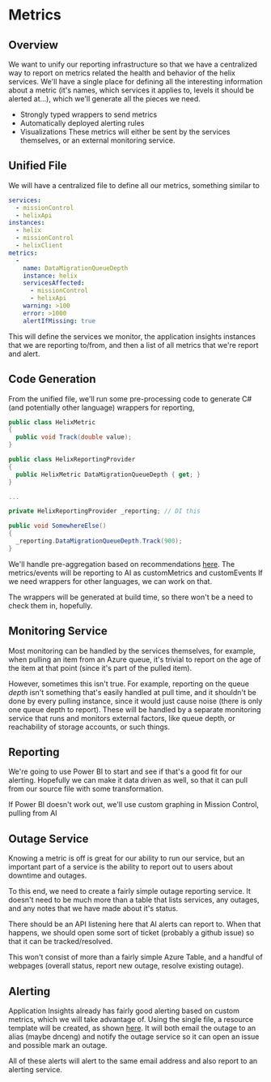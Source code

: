 # Metrics

## Overview
We want to unify our reporting infrastructure so that we have a centralized way to report on metrics related the health and behavior of the helix services.
We'll have a single place for defining all the interesting information about a metric (it's names, which services it applies to, levels it should be alerted at...),
which we'll generate all the pieces we need.
  * Strongly typed wrappers to send metrics
  * Automatically deployed alerting rules
  * Visualizations
These metrics will either be sent by the services themselves, or an external monitoring service.

## Unified File
We will have a centralized file to define all our metrics, something similar to 
``` YAML
services:
  - missionControl
  - helixApi
instances:
  - helix
  - missionControl
  - helixClient
metrics:
  -
    name: DataMigrationQueueDepth
    instance: helix
    servicesAffected:
      - missionControl
      - helixApi
    warning: >100
    error: >1000
    alertIfMissing: true

```
This will define the services we monitor, the application insights instances that we are reporting to/from, and then a list of all metrics that
we're report and alert.

## Code Generation
From the unified file, we'll run some pre-processing code to generate C# (and potentially other language) wrappers for reporting,
``` C#
public class HelixMetric
{
  public void Track(double value);
}

public class HelixReportingProvider
{
  public HelixMetric DataMigrationQueueDepth { get; }
}

...

private HelixReportingProvider _reporting; // DI this

public void SomewhereElse()
{
  _reporting.DataMigrationQueueDepth.Track(900);
}
```

We'll handle pre-aggregation based on recommendations
[here](https://docs.microsoft.com/en-us/azure/application-insights/app-insights-api-custom-events-metrics#trackmetric).
The metrics/events will be reporting to AI as customMetrics and customEvents
If we need wrappers for other languages, we can work on that.

The wrappers will be generated at build time, so there won't be a need to check them in, hopefully.

## Monitoring Service
Most monitoring can be handled by the services themselves, for example, when pulling an item from an Azure queue, it's trivial
to report on the age of the item at that point (since it's part of the pulled item).

However, sometimes this isn't true. For example, reporting on the queue _depth_ isn't something that's easily handled at pull time,
and it shouldn't be done by every pulling instance, since it would just cause noise (there is only one queue depth to report).
These will be handled by a separate monitoring service that runs and monitors external factors, like queue depth,
or reachability of storage accounts, or such things.

## Reporting
We're going to use Power BI to start and see if that's a good fit for our alerting. Hopefully we can make it data
driven as well, so that it can pull from our source file with some transformation.

If Power BI doesn't work out, we'll use custom graphing in Mission Control, pulling from AI

## Outage Service
Knowing a metric is off is great for our ability to run our service, but an important part of a service is the ability
to report out to users about downtime and outages.

To this end, we need to create a fairly simple outage reporting service. It doesn't need to be much more than
a table that lists services, any outages, and any notes that we have made about it's status.

There should be an API listening here that AI alerts can report to. When that happens, we should open
some sort of ticket (probably a github issue) so that it can be tracked/resolved.

This won't consist of more than a fairly simple Azure Table, and a handful of webpages (overall status,
report new outage, resolve existing outage).

## Alerting
Application Insights already has fairly good alerting based on custom metrics, which we will take advantage of.
Using the single file, a resource template will be created, as shown
[here](https://docs.microsoft.com/en-us/azure/monitoring-and-diagnostics/monitoring-enable-alerts-using-template).
It will both email the outage to an alias (maybe dnceng) and notify the outage service so it can open an issue
and possible mark an outage.

All of these alerts will alert to the same email address and also report to an alerting service.
